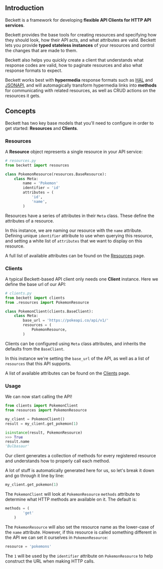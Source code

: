 Introduction
------------

Beckett is a framework for developing **flexible API Clients for HTTP API services**.

Beckett provides the base tools for creating resources and specifying how they should look, how their API acts, and
what attributes are valid. Beckett lets you provide **typed stateless instances** of your resources and control the changes
that are made to them.

Beckett also helps you quickly create a client that understands what response codes are valid, how to paginate resources
and also what response formats to expect.

Beckett works best with **hypermedia** response formats such as [HAL](http://stateless.co/hal_specification.html) and [JSONAPI](http://jsonapi.org), and will automagically transform hypermedia links into **methods** for communicating with related resources, as well as CRUD actions on the resources it gets.

Concepts
--------

Beckett has two key base models that you'll need to configure in order to get started: **Resources** and **Clients**.

### Resources

A **Resource** object represents a single resource in your API service:

```python
# resources.py
from beckett import resources

class PokemonResource(resources.BaseResource):
    class Meta:
        name = 'Pokemon'
        identifier = 'id'
        attributes = (
            'id',
            'name',
        )
```

Resources have a series of attributes in their `Meta` class. These define the attributes of a resource.

In this instance, we are naming our resource with the `name` attribute. Defining unique `identifier`
attribute to use when querying this resource, and setting a white list of `attributes` that we want to display on this resource.

A full list of available attributes can be found on the [Resources](/resources) page.

### Clients

A typical Beckett-based API client only needs one **Client** instance. Here we define the base url of our API:

```python
# clients.py
from beckett import clients
from .resources import PokemonResource

class PokemonClient(clients.BaseClient):
    class Meta:
        base_url = 'https://pokeapi.co/api/v1/'
        resources = (
            PokemonResource,
        )
```

Clients can be configured using `Meta` class attributes, and inherits the defaults from the `BaseClient`.

In this instance we're setting the `base_url` of the API, as well as a list of `resources` that this API supports.

A list of available attributes can be found on the [Clients](/clients) page.

### Usage

We can now start calling the API!

```python
from clients import PokemonClient
from resources import PokemonResource

my_client = PokemonClient()
result = my_client.get_pokemon(1)

isinstance(result, PokemonResource)
>>> True
result.name
'Bulbasaur'
```

Our client generates a collection of methods for every registered resource and understands how to properly call each method.

A lot of stuff is automatically generated here for us, so let's break it down and go through it line by line:

```python
my_client.get_pokemon(1)
```

The `PokemonClient` will look at `PokemonResource` `methods` attribute to determine what HTTP methods are available on it. The default is:

```python
methods = (
        'get'
    )
```

The `PokemonResource` will also set the resource name as the lower-case of the `name` attribute. However, if this resource is called something different in the API we can set it ourselves in `PokemonResource`:

```python
resource = 'pokemons'
```

The `1` will be used by the `identifier` attribute on `PokemonResource` to help construct the URL when making HTTP calls.
